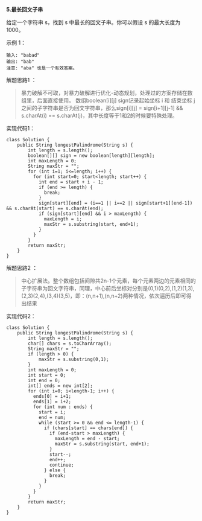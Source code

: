**5.最长回文子串**

给定一个字符串 s，找到 s 中最长的回文子串。你可以假设 s 的最大长度为 1000。

示例 1：
```
输入: "babad"
输出: "bab"
注意: "aba" 也是一个有效答案。
```

解题思路1 ：
>暴力破解不可取，对暴力破解进行优化-动态规划，处理过的方案存储在数组里，后面直接使用。
数组boolean[i][j] sign记录起始坐标 i 和 结束坐标 j之间的子字符串是否为回文字符串，那么sign[i][j] = sign[i+1][j-1] && s.charAt(i) == s.charAt(j)，其中长度等于1和2的时候要特殊处理。

实现代码1：
```
class Solution {
    public String longestPalindrome(String s) {
        int length = s.length();
        boolean[][] sign = new boolean[length][length];
        int maxLength = 0;
        String maxStr = "";
        for (int i=1; i<=length; i++) {
          for (int start=0; start<length; start++) {
            int end = start + i - 1;
            if (end >= length) {
              break;
            }
            sign[start][end] = (i==1 || i==2 || sign[start+1][end-1]) && s.charAt(start) == s.charAt(end);
            if (sign[start][end] && i > maxLength) {
              maxLength = i;
              maxStr = s.substring(start, end+1);
            }
          }
        }
        return maxStr;
    }
}
```
解题思路2 ：
>中心扩展法。整个数组包括间隙共2n-1个元素，每个元素两边的元素相同的子字符串为回文字符串，同理，中心前后坐标对分别是(0,1)(0,2),(1,2)(1,3),(2,3)(2,4),(3,4)(3,5)，即：(n,n+1),(n,n+2)两种情况，依次遍历后即可得出结果

实现代码2：
```
class Solution {
    public String longestPalindrome(String s) {
        int length = s.length();
        char[] chars = s.toCharArray();
        String maxStr = "";
        if (length > 0) {
            maxStr = s.substring(0,1);
        }
        int maxLength = 0;
        int start = 0;
        int end = 0;
        int[] ends = new int[2];
        for (int i=0; i<length-1; i++) {
          ends[0] = i+1;
          ends[1] = i+2;
          for (int num : ends) {
            start = i;
            end = num;
            while (start >= 0 && end <= length-1) {
              if (chars[start] == chars[end]) {
                if (end-start > maxLength) {
                  maxLength = end - start;
                  maxStr = s.substring(start, end+1);
                }
                start--;
                end++;
                continue;
              } else {
                break;
              }
            }
          }
        }
        return maxStr;
    }
}
```
